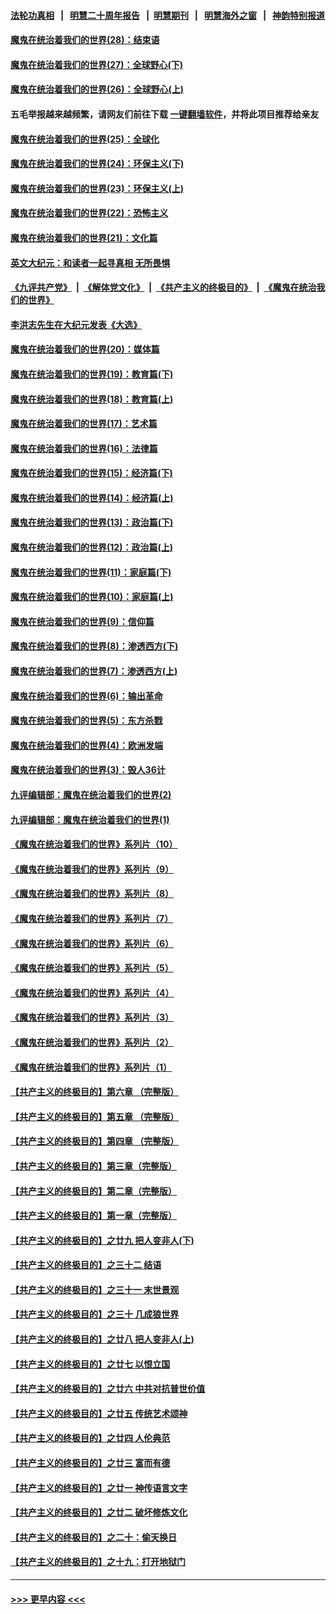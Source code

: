 #### [法轮功真相](https://github.com/gfw-breaker/truth/blob/master/README.md?t=0) &nbsp;&nbsp;|&nbsp;&nbsp; [明慧二十周年报告](https://github.com/gfw-breaker/mh-reports/blob/master/README.md?t=0) &nbsp;&nbsp;|&nbsp;&nbsp;[明慧期刊](https://github.com/gfw-breaker/mh-qikan) &nbsp;&nbsp;|&nbsp;&nbsp; [明慧海外之窗](https://github.com/gfw-breaker/mh-news/blob/master/README.md?t=0) &nbsp;&nbsp;|&nbsp;&nbsp; [神韵特别报道](https://github.com/gfw-breaker/mh-news/blob/master/shenyun.md?t=0)
#### [魔鬼在统治着我们的世界(28)：结束语](../pages/nsc422/n10936246.md?t=06200051) 
#### [魔鬼在统治着我们的世界(27)：全球野心(下)](../pages/nsc422/n10928319.md?t=06200051) 
#### [魔鬼在统治着我们的世界(26)：全球野心(上)](../pages/nsc422/n10900318.md?t=06200051) 
#### 五毛举报越来越频繁，请网友们前往下载 [一键翻墙软件](https://github.com/gfw-breaker/ssr-accounts)，并将此项目推荐给亲友
#### [魔鬼在统治着我们的世界(25)：全球化](../pages/nsc422/n10788205.md?t=06200051) 
#### [魔鬼在统治着我们的世界(24)：环保主义(下)](../pages/nsc422/n10695307.md?t=06200051) 
#### [魔鬼在统治着我们的世界(23)：环保主义(上)](../pages/nsc422/n10688613.md?t=06200051) 
#### [魔鬼在统治着我们的世界(22)：恐怖主义](../pages/nsc422/n10614727.md?t=06200051) 
#### [魔鬼在统治着我们的世界(21)：文化篇](../pages/nsc422/n10597706.md?t=06200051) 
#### [英文大纪元：和读者一起寻真相 无所畏惧](../pages/nsc422/n12542027.md?t=06200051) 
#### [《九评共产党》](https://github.com/begood0513/9ping.md/blob/master/README.md) &nbsp;|&nbsp; [《解体党文化》](../../../../jtdwh.md/blob/master/README.md)  &nbsp;|&nbsp; [《共产主义的终极目的》](../../../../gczydzjmd.md/blob/master/README.md) &nbsp;|&nbsp; [《魔鬼在统治我们的世界》](../../../../mgztzwmdsj.md/blob/master/README.md) 
#### [李洪志先生在大纪元发表《大选》](../pages/nsc422/n12534746.md?t=06200051) 
#### [魔鬼在统治着我们的世界(20)：媒体篇](../pages/nsc422/n10586579.md?t=06200051) 
#### [魔鬼在统治着我们的世界(19)：教育篇(下)](../pages/nsc422/n10564808.md?t=06200051) 
#### [魔鬼在统治着我们的世界(18)：教育篇(上)](../pages/nsc422/n10526970.md?t=06200051) 
#### [魔鬼在统治着我们的世界(17)：艺术篇](../pages/nsc422/n10499093.md?t=06200051) 
#### [魔鬼在统治着我们的世界(16)：法律篇](../pages/nsc422/n10485969.md?t=06200051) 
#### [魔鬼在统治着我们的世界(15)：经济篇(下)](../pages/nsc422/n10469975.md?t=06200051) 
#### [魔鬼在统治着我们的世界(14)：经济篇(上)](../pages/nsc422/n10457370.md?t=06200051) 
#### [魔鬼在统治着我们的世界(13)：政治篇(下)](../pages/nsc422/n10448270.md?t=06200051) 
#### [魔鬼在统治着我们的世界(12)：政治篇(上)](../pages/nsc422/n10444576.md?t=06200051) 
#### [魔鬼在统治着我们的世界(11)：家庭篇(下)](../pages/nsc422/n10440961.md?t=06200051) 
#### [魔鬼在统治着我们的世界(10)：家庭篇(上)](../pages/nsc422/n10435448.md?t=06200051) 
#### [魔鬼在统治着我们的世界(9)：信仰篇](../pages/nsc422/n10432159.md?t=06200051) 
#### [魔鬼在统治着我们的世界(8)：渗透西方(下)](../pages/nsc422/n10429603.md?t=06200051) 
#### [魔鬼在统治着我们的世界(7)：渗透西方(上)](../pages/nsc422/n10426013.md?t=06200051) 
#### [魔鬼在统治着我们的世界(6)：输出革命](../pages/nsc422/n10421536.md?t=06200051) 
#### [魔鬼在统治着我们的世界(5)：东方杀戮](../pages/nsc422/n10417707.md?t=06200051) 
#### [魔鬼在统治着我们的世界(4)：欧洲发端](../pages/nsc422/n10414890.md?t=06200051) 
#### [魔鬼在统治着我们的世界(3)：毁人36计](../pages/nsc422/n10411583.md?t=06200051) 
#### [九评编辑部：魔鬼在统治着我们的世界(2)](../pages/nsc422/n10410036.md?t=06200051) 
#### [九评编辑部：魔鬼在统治着我们的世界(1)](../pages/nsc422/n10406825.md?t=06200051) 
#### [《魔鬼在统治着我们的世界》系列片（10）](../pages/nsc422/n12292670.md?t=06200051) 
#### [《魔鬼在统治着我们的世界》系列片（9）](../pages/nsc422/n12290859.md?t=06200051) 
#### [《魔鬼在统治着我们的世界》系列片（8）](../pages/nsc422/n12287445.md?t=06200051) 
#### [《魔鬼在统治着我们的世界》系列片（7）](../pages/nsc422/n12283425.md?t=06200051) 
#### [《魔鬼在统治着我们的世界》系列片（6）](../pages/nsc422/n12282314.md?t=06200051) 
#### [《魔鬼在统治着我们的世界》系列片（5）](../pages/nsc422/n12281419.md?t=06200051) 
#### [《魔鬼在统治着我们的世界》系列片（4）](../pages/nsc422/n12274024.md?t=06200051) 
#### [《魔鬼在统治着我们的世界》系列片（3）](../pages/nsc422/n12271322.md?t=06200051) 
#### [《魔鬼在统治着我们的世界》系列片（2）](../pages/nsc422/n12269049.md?t=06200051) 
#### [《魔鬼在统治着我们的世界》系列片（1）](../pages/nsc422/n12267575.md?t=06200051) 
#### [【共产主义的终极目的】第六章 （完整版）](../pages/nsc422/n11428913.md?t=06200051) 
#### [【共产主义的终极目的】第五章 （完整版）](../pages/nsc422/n11428912.md?t=06200051) 
#### [【共产主义的终极目的】第四章 （完整版）](../pages/nsc422/n11428907.md?t=06200051) 
#### [【共产主义的终极目的】第三章（完整版）](../pages/nsc422/n11428848.md?t=06200051) 
#### [【共产主义的终极目的】第二章（完整版）](../pages/nsc422/n11428831.md?t=06200051) 
#### [【共产主义的终极目的】第一章（完整版）](../pages/nsc422/n11417651.md?t=06200051) 
#### [【共产主义的终极目的】之廿九 把人变非人(下)](../pages/nsc422/n11344140.md?t=06200051) 
#### [【共产主义的终极目的】之三十二 结语](../pages/nsc422/n11360535.md?t=06200051) 
#### [【共产主义的终极目的】之三十一 末世景观](../pages/nsc422/n11351129.md?t=06200051) 
#### [【共产主义的终极目的】之三十 几成狼世界](../pages/nsc422/n11348280.md?t=06200051) 
#### [【共产主义的终极目的】之廿八 把人变非人(上)](../pages/nsc422/n11340492.md?t=06200051) 
#### [【共产主义的终极目的】之廿七 以恨立国](../pages/nsc422/n11336944.md?t=06200051) 
#### [【共产主义的终极目的】之廿六 中共对抗普世价值](../pages/nsc422/n11324785.md?t=06200051) 
#### [【共产主义的终极目的】之廿五 传统艺术颂神](../pages/nsc422/n11296396.md?t=06200051) 
#### [【共产主义的终极目的】之廿四 人伦典范](../pages/nsc422/n11296397.md?t=06200051) 
#### [【共产主义的终极目的】之廿三 富而有德](../pages/nsc422/n11283598.md?t=06200051) 
#### [【共产主义的终极目的】之廿一 神传语言文字](../pages/nsc422/n11263265.md?t=06200051) 
#### [【共产主义的终极目的】之廿二 破坏修炼文化](../pages/nsc422/n11245728.md?t=06200051) 
#### [【共产主义的终极目的】之二十：偷天换日](../pages/nsc422/n11238846.md?t=06200051) 
#### [【共产主义的终极目的】之十九：打开地狱门](../pages/nsc422/n11206376.md?t=06200051) 

----
#### [ >>> 更早内容 <<< ](../indexes/nsc422-earlier.md)
